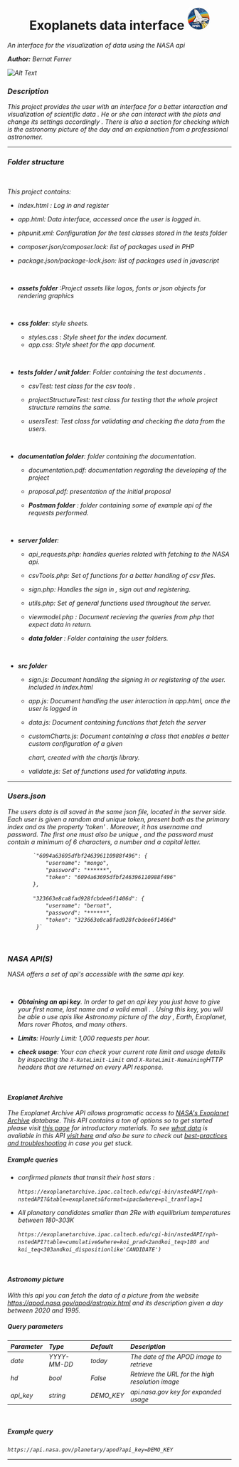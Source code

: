 <h1 style = "text-align:center"> Exoplanets data interface <img src = "assets/nasa_rocket.jpg"> </h1> 

*An interface for the visualization of data using the NASA api*

<p><i><b> Author:</b><i> Bernat Ferrer</i></p>



![Alt Text](assets/interface.gif)





<h3>Description</h3>

This project provides the user with an interface for a better interaction and visualization of scientific data . He or she can  interact with the plots and change  its settings accordingly . There is also a section for checking which is the astronomy picture of the day and an explanation from a professional astronomer.   



<hr>



<h3>Folder structure</h3>

<br>

 This project contains: 



* index.html : Log in and register

* app.html: Data interface, accessed once the user is logged in.

* phpunit.xml: Configuration for the test classes stored in the tests folder

* composer.json/composer.lock: list of packages used in PHP

* package.json/package-lock.json: list of packages used in javascript

<br>

* **assets folder** :Project assets like logos, fonts or  json objects for rendering graphics

<br>


* **css folder**:  style sheets.

   	- styles.css :  Style sheet for the index document.
    - app.css:  Style sheet for the app document.


<br>


* **tests folder / unit folder**: Folder containing the test documents  .

  - csvTest:  test class for the csv tools .

  - projectStructureTest: test class for testing that the whole project structure remains the same.

  - usersTest: Test class for validating and checking the data from the users.

<br>


* **documentation folder**: folder containing the documentation.

  - documentation.pdf: documentation regarding the developing of the project
  
  - proposal.pdf: presentation of the initial proposal

  - **Postman folder** : folder containing some of  example api  of the requests performed.

<br>
  

* **server folder**:

  * api_requests.php: handles queries related with  fetching to the NASA api.
  
  * csvTools.php: Set of functions for a better handling of csv files.
  
  * sign.php: Handles the sign in , sign out and registering.
  
  * utils.php: Set of general functions used throughout the server.
  
  * viewmodel.php : Document recieving the queries from php that expect data in return.
  
  * **data folder** :  Folder containing the user folders.

<br>
  

* **src folder**

  * sign.js: Document handling the signing in or registering of the user. included in index.html

  * app.js: Document handling the user interaction in app.html, once the user is logged in

  * data.js: Document containing functions that fetch the server

  * customCharts.js: Document containing  a class that enables a better  custom configuration of  a given
  
    chart, created with the chartjs library.

  * validate.js: Set of functions used for validating  inputs.

    

<hr>
<h3>Users.json</h3>


The users data is all saved in the same json file, located in the server side. Each user is given a random and unique token, present both as the primary index and as  the property 'token' . Moreover, it has username and password. The first one must also be unique , and the password must contain a minimum of 6 characters, a number and a capital letter.


            `"6094a63695dfbf246396110988f496": {
                "username": "mongo",
                "password": "******",
                "token": "6094a63695dfbf246396110988f496"
            },
           
            "323663e8ca8fad928fcbdee6f1406d": {
                "username": "bernat",
                "password": "******",
                "token": "323663e8ca8fad928fcbdee6f1406d"
             }`
<br>

<h3>NASA API(S)</h3>



NASA offers a set of api's accessible with the same api key.

<br>

* **Obtaining an api key**.  In order to get an api key you just have to  give your first name, last name and a valid email .  [](https://api.nasa.gov/ "click here to get a key") .  Using this key, you will be able o use apis like *Astronomy picture of the day* ,  *Earth*,  *Exoplanet*, *Mars rover Photos*,  and many others.

 

-  **Limits**: Hourly Limit: 1,000 requests per hour.

  

- **check usage**: Your can check your current rate limit and usage details by inspecting the `X-RateLimit-Limit` and `X-RateLimit-Remaining`HTTP headers that are returned on every API response.

<br>

<h4>Exoplanet Archive</h4>



The Exoplanet Archive API allows programatic access to [NASA's Exoplanet Archive](https://exoplanetarchive.ipac.caltech.edu/index.html) database. This API contains a ton of options so to get started please visit [this page](https://exoplanetarchive.ipac.caltech.edu/docs/program_interfaces.html) for introductory materials. To see [what data](https://exoplanetarchive.ipac.caltech.edu/docs/data.html) is available in this API [visit here](https://exoplanetarchive.ipac.caltech.edu/docs/program_interfaces.html#data) and also be sure to check out [best-practices and troubleshooting](https://exoplanetarchive.ipac.caltech.edu/docs/program_interfaces.html#troubleshoot) in case you get stuck.



<h5>Example queries</h5>



* confirmed planets that transit their host stars : 

  `https://exoplanetarchive.ipac.caltech.edu/cgi-bin/nstedAPI/nph-nstedAPI?&table=exoplanets&format=ipac&where=pl_tranflag=1`

* All planetary candidates smaller than 2Re with equilibrium temperatures between 180-303K

    ` https://exoplanetarchive.ipac.caltech.edu/cgi-bin/nstedAPI/nph-nstedAPI?table=cumulative&where=koi_prad<2andkoi_teq>180 and koi_teq<303andkoi_dispositionlike'CANDIDATE')  `

 <br>

<h4>Astronomy picture</h4>

With this api you can fetch the data of a picture  from the  website https://apod.nasa.gov/apod/astropix.html and its description given a day between 2020 and 1995.



<h5>Query parameters</h5>



| Parameter | Type       | Default  | Description                                    |
| :-------- | :--------- | :------- | :--------------------------------------------- |
| date      | YYYY-MM-DD | *today*  | The date of the APOD image to retrieve         |
| hd        | bool       | False    | Retrieve the URL for the high resolution image |
| api_key   | string     | DEMO_KEY | api.nasa.gov key for expanded usage            |

<br>

<h5>Example query</h5>

`https://api.nasa.gov/planetary/apod?api_key=DEMO_KEY`


<hr>




